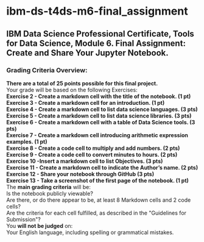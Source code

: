 # ibm-ds-t4ds-m6-final_assignment
## IBM Data Science Professional Certificate, Tools for Data Science, Module 6. Final Assignment: Create and Share Your Jupyter Notebook.
### Grading Criteria Overview:
**There are a total of 25 points possible for this final project.** \
Your grade will be based on the following Exercises: \
**Exercise 2 - Create a markdown cell with the title of the notebook. (1 pt)** \
**Exercise 3 - Create a markdown cell for an introduction. (1 pt)** \
**Exercise 4 - Create a markdown cell to list data science languages. (3 pts)** \
**Exercise 5 - Create a markdown cell to list data science libraries. (3 pts)** \
**Exercise 6 - Create a markdown cell with a table of Data Science tools. (3 pts)** \
**Exercise 7 - Create a markdown cell introducing arithmetic expression examples. (1 pt)** \
**Exercise 8 - Create a code cell to multiply and add numbers. (2 pts)** \
**Exercise 9 - Create a code cell to convert minutes to hours. (2 pts)** \
**Exercise 10 -Insert a markdown cell to list Objectives. (3 pts)** \
**Exercise 11 - Create a markdown cell to indicate the Author’s name. (2 pts)** \
**Exercise 12 - Share your notebook through GitHub (3 pts)** \
**Exercise 13 - Take a screenshot of the first page of the notebook. (1 pt)** \
The **main grading criteria** will be: \
Is the notebook publicly viewable? \
Are there, or do there appear to be, at least 8 Markdown cells and 2 code cells? \
Are the criteria for each cell fulfilled, as described in the "Guidelines for Submission"? \
You **will not be judged** on: \
Your English language, including spelling or grammatical mistakes.
